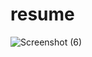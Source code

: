 # resume
![Screenshot (6)](https://github.com/user-attachments/assets/5b8da458-de13-4dbe-b372-df13ef60a07d)
